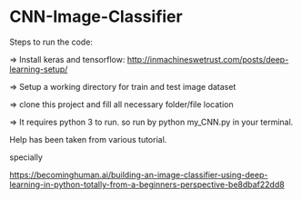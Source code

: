 # CNN-Image-Classifier

Steps to run the code:

=> Install keras and tensorflow: http://inmachineswetrust.com/posts/deep-learning-setup/

=> Setup a working directory for train and test image dataset

=> clone this project and fill all necessary folder/file location

=> It requires python 3 to run. so run by python my_CNN.py in your terminal.


Help has been taken from various tutorial.

specially

https://becominghuman.ai/building-an-image-classifier-using-deep-learning-in-python-totally-from-a-beginners-perspective-be8dbaf22dd8
